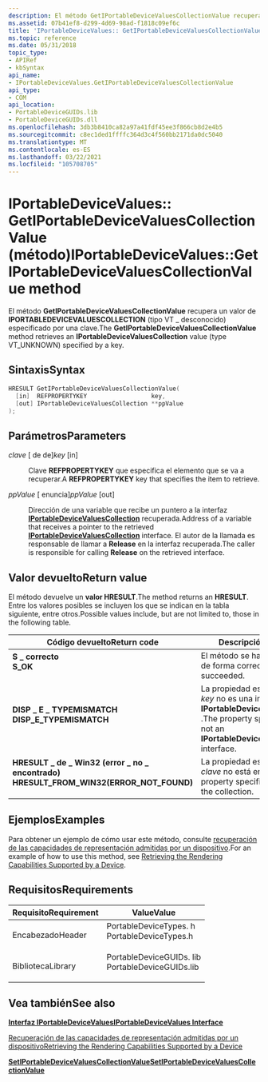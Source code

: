 ```yaml
---
description: El método GetIPortableDeviceValuesCollectionValue recupera un valor de IPortableDeviceValuesCollection (tipo VT \_ desconocido) especificado por una clave.
ms.assetid: 07b41ef8-d299-4d69-98ad-f1818c09ef6c
title: 'IPortableDeviceValues:: GetIPortableDeviceValuesCollectionValue (método) (PortableDeviceTypes. h)'
ms.topic: reference
ms.date: 05/31/2018
topic_type:
- APIRef
- kbSyntax
api_name:
- IPortableDeviceValues.GetIPortableDeviceValuesCollectionValue
api_type:
- COM
api_location:
- PortableDeviceGUIDs.lib
- PortableDeviceGUIDs.dll
ms.openlocfilehash: 3db3b8410ca82a97a41fdf45ee3f866cb8d2e4b5
ms.sourcegitcommit: c8ec1ded1ffffc364d3c4f560bb2171da0dc5040
ms.translationtype: MT
ms.contentlocale: es-ES
ms.lasthandoff: 03/22/2021
ms.locfileid: "105708705"
---
```

# <a name="iportabledevicevaluesgetiportabledevicevaluescollectionvalue-method"></a><span data-ttu-id="f8317-103">IPortableDeviceValues:: GetIPortableDeviceValuesCollectionValue (método)</span><span class="sxs-lookup"><span data-stu-id="f8317-103">IPortableDeviceValues::GetIPortableDeviceValuesCollectionValue method</span></span>

<span data-ttu-id="f8317-104">El método **GetIPortableDeviceValuesCollectionValue** recupera un valor de **IPORTABLEDEVICEVALUESCOLLECTION** (tipo VT \_ desconocido) especificado por una clave.</span><span class="sxs-lookup"><span data-stu-id="f8317-104">The **GetIPortableDeviceValuesCollectionValue** method retrieves an **IPortableDeviceValuesCollection** value (type VT\_UNKNOWN) specified by a key.</span></span>

## <a name="syntax"></a><span data-ttu-id="f8317-105">Sintaxis</span><span class="sxs-lookup"><span data-stu-id="f8317-105">Syntax</span></span>


```C++
HRESULT GetIPortableDeviceValuesCollectionValue(
  [in]  REFPROPERTYKEY                  key,
  [out] IPortableDeviceValuesCollection **ppValue
);
```



## <a name="parameters"></a><span data-ttu-id="f8317-106">Parámetros</span><span class="sxs-lookup"><span data-stu-id="f8317-106">Parameters</span></span>

<dl> <dt>

<span data-ttu-id="f8317-107">*clave* \[ de de\]</span><span class="sxs-lookup"><span data-stu-id="f8317-107">*key* \[in\]</span></span>
</dt> <dd>

<span data-ttu-id="f8317-108">Clave **REFPROPERTYKEY** que especifica el elemento que se va a recuperar.</span><span class="sxs-lookup"><span data-stu-id="f8317-108">A **REFPROPERTYKEY** key that specifies the item to retrieve.</span></span>

</dd> <dt>

<span data-ttu-id="f8317-109">*ppValue* \[ enuncia\]</span><span class="sxs-lookup"><span data-stu-id="f8317-109">*ppValue* \[out\]</span></span>
</dt> <dd>

<span data-ttu-id="f8317-110">Dirección de una variable que recibe un puntero a la interfaz [**IPortableDeviceValuesCollection**](iportabledevicevaluescollection.md) recuperada.</span><span class="sxs-lookup"><span data-stu-id="f8317-110">Address of a variable that receives a pointer to the retrieved [**IPortableDeviceValuesCollection**](iportabledevicevaluescollection.md) interface.</span></span> <span data-ttu-id="f8317-111">El autor de la llamada es responsable de llamar a **Release** en la interfaz recuperada.</span><span class="sxs-lookup"><span data-stu-id="f8317-111">The caller is responsible for calling **Release** on the retrieved interface.</span></span>

</dd> </dl>

## <a name="return-value"></a><span data-ttu-id="f8317-112">Valor devuelto</span><span class="sxs-lookup"><span data-stu-id="f8317-112">Return value</span></span>

<span data-ttu-id="f8317-113">El método devuelve un **valor HRESULT**.</span><span class="sxs-lookup"><span data-stu-id="f8317-113">The method returns an **HRESULT**.</span></span> <span data-ttu-id="f8317-114">Entre los valores posibles se incluyen los que se indican en la tabla siguiente, entre otros.</span><span class="sxs-lookup"><span data-stu-id="f8317-114">Possible values include, but are not limited to, those in the following table.</span></span>



| <span data-ttu-id="f8317-115">Código devuelto</span><span class="sxs-lookup"><span data-stu-id="f8317-115">Return code</span></span>                                                                                                            | <span data-ttu-id="f8317-116">Descripción</span><span class="sxs-lookup"><span data-stu-id="f8317-116">Description</span></span>                                                                                         |
|------------------------------------------------------------------------------------------------------------------------|-----------------------------------------------------------------------------------------------------|
| <dl> <span data-ttu-id="f8317-117"><dt>**S \_ correcto**</dt></span><span class="sxs-lookup"><span data-stu-id="f8317-117"><dt>**S\_OK**</dt></span></span> </dl>                                   | <span data-ttu-id="f8317-118">El método se ha llevado a cabo de forma correcta.</span><span class="sxs-lookup"><span data-stu-id="f8317-118">The method succeeded.</span></span><br/>                                                                    |
| <dl> <span data-ttu-id="f8317-119"><dt>**DISP \_ E \_ TYPEMISMATCH**</dt></span><span class="sxs-lookup"><span data-stu-id="f8317-119"><dt>**DISP\_E\_TYPEMISMATCH**</dt></span></span> </dl>                   | <span data-ttu-id="f8317-120">La propiedad especificada por *key* no es una interfaz **IPortableDeviceValuesCollection** .</span><span class="sxs-lookup"><span data-stu-id="f8317-120">The property specified by *key* is not an **IPortableDeviceValuesCollection** interface.</span></span><br/> |
| <dl> <span data-ttu-id="f8317-121"><dt>**HRESULT \_ de \_ Win32 (error \_ no \_ encontrado)**</dt></span><span class="sxs-lookup"><span data-stu-id="f8317-121"><dt>**HRESULT\_FROM\_WIN32(ERROR\_NOT\_FOUND)**</dt></span></span> </dl> | <span data-ttu-id="f8317-122">La propiedad especificada por la *clave* no está en la colección.</span><span class="sxs-lookup"><span data-stu-id="f8317-122">The property specified by *key* is not in the collection.</span></span><br/>                                |



 

## <a name="examples"></a><span data-ttu-id="f8317-123">Ejemplos</span><span class="sxs-lookup"><span data-stu-id="f8317-123">Examples</span></span>

<span data-ttu-id="f8317-124">Para obtener un ejemplo de cómo usar este método, consulte [recuperación de las capacidades de representación admitidas por un dispositivo](retrieving-the-rendering-capabilities-supported-by-a-device.md).</span><span class="sxs-lookup"><span data-stu-id="f8317-124">For an example of how to use this method, see [Retrieving the Rendering Capabilities Supported by a Device](retrieving-the-rendering-capabilities-supported-by-a-device.md).</span></span>

## <a name="requirements"></a><span data-ttu-id="f8317-125">Requisitos</span><span class="sxs-lookup"><span data-stu-id="f8317-125">Requirements</span></span>



| <span data-ttu-id="f8317-126">Requisito</span><span class="sxs-lookup"><span data-stu-id="f8317-126">Requirement</span></span> | <span data-ttu-id="f8317-127">Value</span><span class="sxs-lookup"><span data-stu-id="f8317-127">Value</span></span> |
|--------------------|----------------------------------------------------------------------------------------------------|
| <span data-ttu-id="f8317-128">Encabezado</span><span class="sxs-lookup"><span data-stu-id="f8317-128">Header</span></span><br/>  | <dl> <span data-ttu-id="f8317-129"><dt>PortableDeviceTypes. h</dt></span><span class="sxs-lookup"><span data-stu-id="f8317-129"><dt>PortableDeviceTypes.h</dt></span></span> </dl>   |
| <span data-ttu-id="f8317-130">Biblioteca</span><span class="sxs-lookup"><span data-stu-id="f8317-130">Library</span></span><br/> | <dl> <span data-ttu-id="f8317-131"><dt>PortableDeviceGUIDs. lib</dt></span><span class="sxs-lookup"><span data-stu-id="f8317-131"><dt>PortableDeviceGUIDs.lib</dt></span></span> </dl> |



## <a name="see-also"></a><span data-ttu-id="f8317-132">Vea también</span><span class="sxs-lookup"><span data-stu-id="f8317-132">See also</span></span>

<dl> <dt>

[<span data-ttu-id="f8317-133">**Interfaz IPortableDeviceValues**</span><span class="sxs-lookup"><span data-stu-id="f8317-133">**IPortableDeviceValues Interface**</span></span>](iportabledevicevalues.md)
</dt> <dt>

[<span data-ttu-id="f8317-134">Recuperación de las capacidades de representación admitidas por un dispositivo</span><span class="sxs-lookup"><span data-stu-id="f8317-134">Retrieving the Rendering Capabilities Supported by a Device</span></span>](retrieving-the-rendering-capabilities-supported-by-a-device.md)
</dt> <dt>

[<span data-ttu-id="f8317-135">**SetIPortableDeviceValuesCollectionValue**</span><span class="sxs-lookup"><span data-stu-id="f8317-135">**SetIPortableDeviceValuesCollectionValue**</span></span>](iportabledevicevalues-setiportabledevicevaluescollectionvalue.md)
</dt> </dl>

 

 




